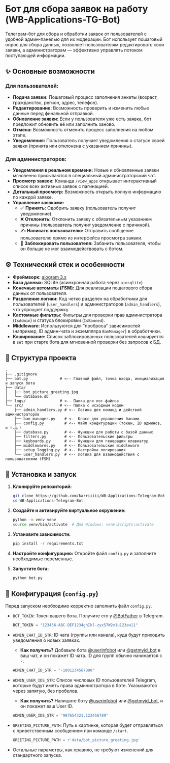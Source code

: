 # Бот для сбора заявок на работу (WB-Applications-TG-Bot)

Телеграм-бот для сбора и обработки заявок от пользователей с удобной админ-панелью для их модерации. Бот использует пошаговый опрос для сбора данных, позволяет пользователям редактировать свои заявки, а администраторам — эффективно управлять потоком поступающей информации.

## ✨ Основные возможности

### Для пользователей:
- **Подача заявки:** Пошаговый процесс заполнения анкеты (возраст, гражданство, регион, адрес, телефон).
- **Редактирование:** Возможность проверить и изменить любые данные перед финальной отправкой.
- **Обновление заявки:** Если у пользователя уже есть заявка, бот предложит обновить её или заполнить заново.
- **Отмена:** Возможность отменить процесс заполнения на любом этапе.
- **Уведомления:** Пользователь получает уведомления о статусе своей заявки (принята или отклонена с указанием причины).

### Для администраторов:
- **Уведомления в реальном времени:** Новые и обновленные заявки мгновенно присылаются в специальный администраторский чат.
- **Просмотр заявок:** Команда `/view_apps` открывает интерактивный список всех активных заявок с пагинацией.
- **Детальный просмотр:** Возможность открыть полную информацию по каждой заявке.
- **Управление заявками:**
    - ✅ **Принять:** Одобрить заявку (пользователь получит уведомление).
    - ❌ **Отклонить:** Отклонить заявку с обязательным указанием причины (пользователь получит уведомление с причиной).
    - ✍️ **Написать пользователю:** Отправить сообщение пользователю прямо из интерфейса просмотра заявки.
    - 🚫 **Заблокировать пользователя:** Забанить пользователя, чтобы он больше не мог взаимодействовать с ботом.

## ⚙️ Технический стек и особенности

- **Фреймворк:** [aiogram 3.x](https://github.com/aiogram/aiogram)
- **База данных:** SQLite (асинхронная работа через `aiosqlite`)
- **Конечные автоматы (FSM):** Для реализации пошагового сбора данных от пользователя.
- **Разделение логики:** Код четко разделен на обработчики для пользователей (`user_handlers`) и администраторов (`admin_handlers`), что упрощает поддержку.
- **Кастомные фильтры:** Фильтры для проверки прав администратора (`IsAdmin`) и статуса блокировки (`IsBanned`).
- **Middleware:** Используются для "проброса" зависимостей (например, ID админ-чата и экземпляра `BanManager`) в обработчики.
- **Кэширование:** Список заблокированных пользователей кэшируется в `set` при старте бота для мгновенной проверки без запросов к БД.

## 📂 Структура проекта

```
.
├── .gitignore
├── bot.py              # <-- Главный файл, точка входа, инициализация и запуск бота
├── data/
│   ├── bot_picture_greeting.jpg
│   └── database.db
├── logs/               # <-- Папка для лог-файлов
└── src/                # <-- Папка с исходным кодом
    ├── admin_handlers.py # <-- Логика для команд и действий администраторов
    ├── ban_manager.py    # <-- Класс для управления банами
    ├── config.py         # <-- Файл конфигурации (токен, ID админов, и т.д.)
    ├── database.py       # <-- Функции для работы с базой данных
    ├── filters.py        # <-- Пользовательские фильтры
    ├── keyboards.py      # <-- Функции для генерации клавиатур
    ├── middlewares.py    # <-- Пользовательские middleware
    ├── setup_logging.py  # <-- Настройка логирования
    └── user_handlers.py  # <-- Логика для взаимодействия с пользователями (FSM)
```

## 🚀 Установка и запуск

1.  **Клонируйте репозиторий:**
    ```bash
    git clone https://github.com/karriiiii/WB-Applications-Telegram-Bot
    cd WB-Applications-Telegram-Bot
    ```

2.  **Создайте и активируйте виртуальное окружение:**
    ```bash
    python -m venv venv
    source venv/bin/activate  # Для Windows: venv\Scripts\activate
    ```

3.  **Установите зависимости:**
    ```bash
    pip install -r requirements.txt
    ```

4.  **Настройте конфигурацию:**
    Откройте файл `config.py` и заполните необходимые переменные.

5.  **Запустите бота:**
    ```bash
    python bot.py
    ```

## 🔧 Конфигурация (`config.py`)

Перед запуском необходимо корректно заполнить файл `config.py`.

-   `BOT_TOKEN`: Токен вашего бота. Получите его у [@BotFather](https://t.me/BotFather) в Telegram.
    ```python
    BOT_TOKEN = "123456:ABC-DEF1234ghIkl-zyx57W2v1u123ew11"
    ```

-   `ADMIN_CHAT_ID_STR`: ID чата (группы или канала), куда будут приходить уведомления о новых заявках.
    -   **Как получить?** Добавьте бота [@userinfobot](https://t.me/userinfobot) или [@getmyid_bot](https://t.me/getmyid_bot) в ваш чат, и он покажет ID чата. ID для групп обычно начинается с `-`.
    ```python
    ADMIN_CHAT_ID_STR = "-1001234567890"
    ```

-   `ADMIN_USER_IDS_STR`: Список числовых ID пользователей Telegram, которые будут иметь права администратора в боте. Указываются через запятую, без пробелов.
    -   **Как получить?** Напишите боту [@userinfobot](https://t.me/userinfobot) или [@getmyid_bot](https://t.me/getmyid_bot), и он покажет ваш User ID.
    ```python
    ADMIN_USER_IDS_STR = "987654321,123456789"
    ```

-   `GREETING_PICTURE_PATH`: Путь к картинке, которая будет отправляться с приветственным сообщением при команде `/start`.
    ```python
    GREETING_PICTURE_PATH = r'data/bot_picture_greeting.jpg'
    ```

-   Остальные параметры, как правило, не требуют изменений для стандартного запуска.
